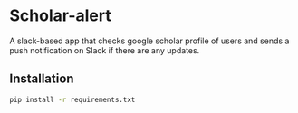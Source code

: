 # Scholar-alert

A slack-based app that checks google scholar profile of users and sends a push notification on Slack if there are any updates.

## Installation

```bash
pip install -r requirements.txt
```
